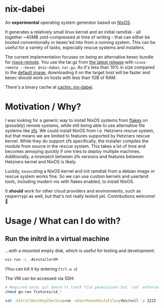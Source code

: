 # nix-dabei

An **experimental** operating system generator based on [NixOS][nixos].

It generates a relatively small linux kernel and an initial ramdisk - all together ~40MB zstd-compressed at time of writing - that can either be booted conventionally or kexec'ed into from a running system. This can be useful for a variety of tasks, especially rescue systems and installers.

The current implementation focuses on being an alternative kexec bundle for [nixos-remote](https://github.com/numtide/nixos-remote). You use the tar.gz from [the latest release](https://github.com/dep-sys/nix-dabei/release) with `nixos-remote --kexec $nix-dabei.tar.gz`. As it's less than 10% in size compared to the [default image](https://github.com/nix-community/nixos-images/tree/main/nix/kexec-installer), downloading it on the target host will be faster and kexec should work on hosts with less than 1GB of RAM. 

There's a binary cache at [cachix: nix-dabei](https://app.cachix.org/cache/nix-dabei).

# Motivation / Why?

I was looking for a generic way to install NixOS systems from [flakes][flakes] on (possibly) remote systems, while still being able to use alternative file systems like [zfs][]. We could install NixOS from i.e. Hetzners rescue system, but that means we are limited to features supported by Hetzners rescue kernel. While they do support zfs specifically, the installer compiles the module from source in the rescue system. This takes a lot of time and becomes annoying quickly if one tries to deploy multiple machines. Additionally, a mismatch between zfs versions and features between Hetzners kernel and NixOS is likely.

Luckily, `kexec`uting a NixOS kernel and init ramdisk from a debian image or rescue system works fine. So we can use custom kernels and userland tools, including modern nix with flakes enabled, to install NixOS.

It **should** work for other cloud providers and environments, such as rasperrrypi as well, but that's not really tested yet. Contributions welcome!
:tada:

# Usage / What can I do with? 

## Run the initrd in a virtual machine

...with a mounted empty disk, which is useful for testing and development:

```sh
nix run -L .#installerVM
```
(You can kill it by entering `Ctrl-a x`)

The VM can be accessed via SSH:

```sh
# Required once; git doesn'tt track file permissions but `ssh` enforces secure key file permissions.
chmod go-rwx fixtures/id_*

ssh -oStrictHostKeyChecking=no -oUserKnownHostsFile=/dev/null -p 2222 -i fixtures/id_ed25519 root@localhost
```

[flakes]: https://nixos.wiki/wiki/Flakes
[zfs]: http://openzfs.org/
[not-os]: https://github.com/cleverca22/not-os
[nixos]: https://nixos.org
[nix-infect]: https://github.com/elitak/nixos-infect
[nixpkgs]: https://github.com/nixos/nixpkgs/
[nixos-zfs-installer]: https://github.com/dep-sys/nixos-zfs-installer/
[nix-dabei-notos]: https://github.com/dep-sys/nix-dabei/tree/not-os
[hetzner.cloud]: https://hetzner.cloud
[systemd-in-stage1]: https://github.com/NixOS/nixpkgs/projects/51


